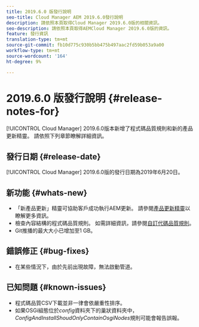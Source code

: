 ```yaml
---
title: 2019.6.0 版發行說明
seo-title: Cloud Manager AEM 2019.6.0發行說明
description: 請依照本頁取得Cloud Manager 2019.6.0版的相關資訊。
seo-description: 請依照本頁取得AEMCloud Manager 2019.6.0版的資訊。
feature: 發行資訊
translation-type: tm+mt
source-git-commit: fb10d775c930b5bb475b497aac2fd59b053a9a00
workflow-type: tm+mt
source-wordcount: '164'
ht-degree: 9%

---
```


# 2019.6.0 版發行說明 {#release-notes-for}

[!UICONTROL Cloud Manager] 2019.6.0版本新增了程式碼品質規則和新的產品更新精靈。 請依照下列章節瞭解詳細資訊。

## 發行日期 {#release-date}

[!UICONTROL Cloud Manager] 2019.6.0版的發行日期為2019年6月20日。

## 新功能 {#whats-new}

* 「新產品更新」精靈可協助客戶成功執行AEM更新。 請參閱[產品更新精靈](overview-productupdate-wizard.md)以瞭解更多資訊。
* 檢查內容結構的程式碼品質規則。 如需詳細資訊，請參閱[自訂代碼品質規則](custom-code-quality-rules.md)。
* Git推播的最大大小已增加至1 GB。

## 錯誤修正 {#bug-fixes}

* 在某些情況下，由於先前出現故障，無法啟動管道。

## 已知問題 {#known-issues}

* 程式碼品質CSV下載並非一律會依嚴重性排序。
* 如果OSGi組態位於&#x200B;*config*&#x200B;資料夾下的巢狀資料夾中，*ConfigAndInstallShoudOnlyContainOsgiNodes*&#x200B;規則可能會報告誤報。